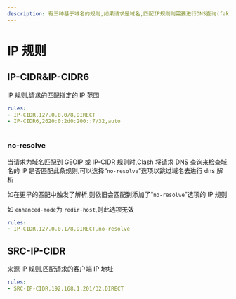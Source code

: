 ```yaml
---
description: 有三种基于域名的规则,如果请求是域名,匹配IP规则则需要进行DNS查询(fake-ip)
---
```

# IP 规则

## **IP-CIDR&IP-CIDR6**

IP 规则,请求的匹配指定的 IP 范围

```yaml
rules:
- IP-CIDR,127.0.0.0/8,DIRECT
- IP-CIDR6,2620:0:2d0:200::7/32,auto
```

```yaml

```

### **no-resolve**

当请求为域名匹配到 GEOIP 或 IP-CIDR 规则时,Clash 将请求 DNS 查询来检查域名的 IP 是否匹配此条规则,可以选择“`no-resolve`”选项以跳过域名去进行 dns 解析

如在更早的匹配中触发了解析,则依旧会匹配到添加了“`no-resolve`”选项的 IP 规则

如 `enhanced-mode`为 `redir-host`,则此选项无效

```yaml
rules:
- IP-CIDR,127.0.0.1/8,DIRECT,no-resolve
```

## **SRC-IP-CIDR**

来源 IP 规则,匹配请求的客户端 IP 地址

```yaml
rules:
- SRC-IP-CIDR,192.168.1.201/32,DIRECT
```
